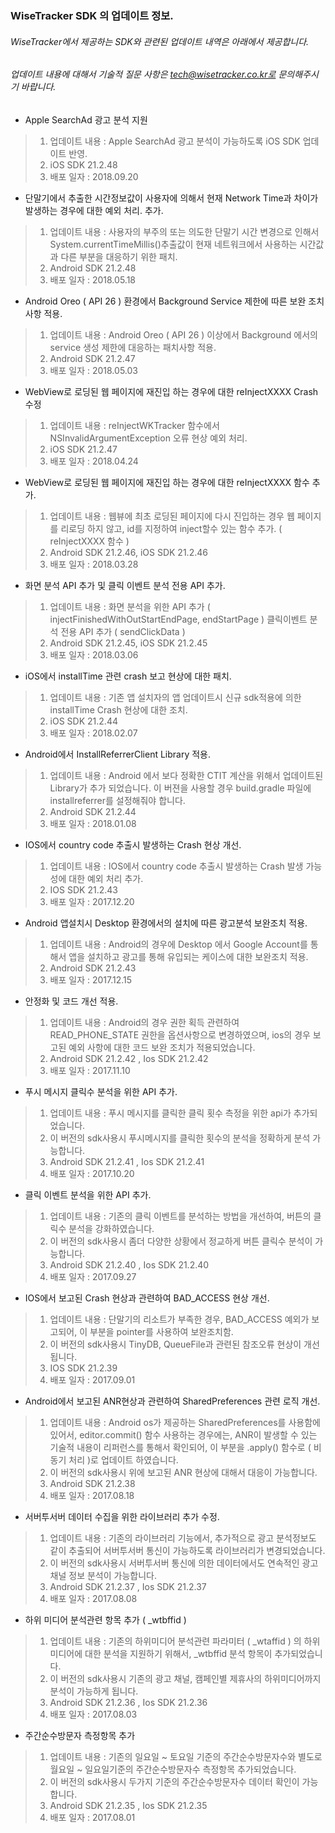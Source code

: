 ### WiseTracker SDK 의 업데이트 정보. 
###### WiseTracker에서 제공하는 SDK와 관련된 업데이트 내역은 아래에서 제공합니다. 
###### 업데이트 내용에 대해서 기술적 질문 사항은 tech@wisetracker.co.kr로 문의해주시기 바랍니다. 

* Apple SearchAd 광고 분석 지원 
> 1. 업데이트 내용 : Apple SearchAd 광고 분석이 가능하도록 iOS SDK 업데이트 반영. 
> 1. iOS SDK 21.2.48
> 1. 배포 일자 : 2018.09.20

* 단말기에서 추출한 시간정보값이 사용자에 의해서 현재 Network Time과 차이가 발생하는 경우에 대한 예외 처리. 추가. 
> 1. 업데이트 내용 : 사용자의 부주의 또는 의도한 단말기 시간 변경으로 인해서 System.currentTimeMillis()추출값이 현재 네트워크에서 사용하는 시간값과 다른 부분을 대응하기 위한 패치. 
> 1. Android SDK 21.2.48
> 1. 배포 일자 : 2018.05.18

* Android Oreo ( API 26 ) 환경에서 Background Service 제한에 따른 보완 조치 사항 적용. 
> 1. 업데이트 내용 : Android Oreo ( API 26 ) 이상에서 Background 에서의 service 생성 제한에 대응하는 패치사항 적용. 
> 1. Android SDK 21.2.47
> 1. 배포 일자 : 2018.05.03

* WebView로 로딩된 웹 페이지에 재진입 하는 경우에 대한 reInjectXXXX Crash 수정 
> 1. 업데이트 내용 : reInjectWKTracker 함수에서 NSInvalidArgumentException 오류 현상 예외 처리. 
> 1. iOS SDK 21.2.47
> 1. 배포 일자 : 2018.04.24

* WebView로 로딩된 웹 페이지에 재진입 하는 경우에 대한 reInjectXXXX 함수 추가. 
> 1. 업데이트 내용 : 웹뷰에 최초 로딩된 페이지에 다시 진입하는 경우 웹 페이지를 리로딩 하지 않고, id를 지정하여 inject할수 있는 함수 추가. ( reInjectXXXX 함수 )
> 1. Android SDK 21.2.46, iOS SDK 21.2.46
> 1. 배포 일자 : 2018.03.28

* 화면 분석 API 추가 및 클릭 이벤트 분석 전용 API 추가.
> 1. 업데이트 내용 : 화면 분석을 위한 API 추가 ( injectFinishedWithOutStartEndPage, endStartPage )
                 클릭이벤트 분석 전용 API 추가 ( sendClickData )
> 1. Android SDK 21.2.45, iOS SDK 21.2.45
> 1. 배포 일자 : 2018.03.06

* iOS에서 installTime 관련 crash 보고 현상에 대한 패치.
> 1. 업데이트 내용 : 기존 앱 설치자의 앱 업데이트시 신규 sdk적용에 의한 installTime Crash 현상에 대한 조치. 
> 1. iOS SDK 21.2.44
> 1. 배포 일자 : 2018.02.07

* Android에서 InstallReferrerClient Library 적용.  
> 1. 업데이트 내용 : Android 에서 보다 정확한 CTIT 계산을 위해서 업데이트된 Library가 추가 되었습니다. 이 버젼을 사용할 경우 build.gradle 파일에 installreferrer를 설정해줘야 합니다.  
> 1. Android SDK 21.2.44
> 1. 배포 일자 : 2018.01.08

* IOS에서 country code 추출시 발생하는 Crash 현상 개선. 
> 1. 업데이트 내용 : IOS에서 country code 추출시 발생하는 Crash 발생 가능성에 대한 예외 처리 추가. 
> 1. IOS SDK 21.2.43
> 1. 배포 일자 : 2017.12.20

* Android 앱설치시 Desktop 환경에서의 설치에 따른 광고분석 보완조치 적용. 
> 1. 업데이트 내용 : Android의 경우에 Desktop 에서 Google Account를 통해서 앱을 설치하고 광고를 통해 유입되는 케이스에 대한 보완조치 적용. 
> 1. Android SDK 21.2.43
> 1. 배포 일자 : 2017.12.15

* 안정화 및 코드 개선 적용. 
> 1. 업데이트 내용 : Android의 경우 권한 획득 관련하여 READ_PHONE_STATE 권한을 옵션사항으로 변경하였으며, ios의 경우 보고된 예외 사항에 대한 코드 보완 조치가 적용되었습니다.
> 1. Android SDK 21.2.42 ,  Ios SDK 21.2.42
> 1. 배포 일자 : 2017.11.10

* 푸시 메시지 클릭수 분석을 위한 API 추가. 
> 1. 업데이트 내용 : 푸시 메시지를 클릭한 클릭 횟수 측정을 위한 api가 추가되었습니다.
> 1. 이 버전의 sdk사용시 푸시메시지를 클릭한 횟수의 분석을 정확하게 분석 가능합니다.
> 1. Android SDK 21.2.41 ,  Ios SDK 21.2.41
> 1. 배포 일자 : 2017.10.20

* 클릭 이벤트 분석을 위한 API 추가. 
> 1. 업데이트 내용 : 기존의 클릭 이벤트를 분석하는 방법을 개선하여, 버튼의 클릭수 분석을 강화하였습니다. 
> 1. 이 버전의 sdk사용시 좀더 다양한 상황에서 정교하게 버튼 클릭수 분석이 가능합니다.
> 1. Android SDK 21.2.40 ,  Ios SDK 21.2.40
> 1. 배포 일자 : 2017.09.27

* IOS에서 보고된 Crash 현상과 관련하여 BAD_ACCESS 현상 개선. 
> 1. 업데이트 내용 : 단말기의 리소트가 부족한 경우, BAD_ACCESS 예외가 보고되어, 이 부분을 pointer를 사용하여 보완조치함. 
> 1. 이 버전의 sdk사용시 TinyDB, QueueFile과 관련된 참조오류 현상이 개선됩니다. 
> 1. IOS SDK 21.2.39
> 1. 배포 일자 : 2017.09.01

* Android에서 보고된 ANR현상과 관련하여 SharedPreferences 관련 로직 개선.
> 1. 업데이트 내용 : Android os가 제공하는 SharedPreferences를 사용함에 있어서, editor.commit() 함수 사용하는 경우에는,
                  ANR이 발생할 수 있는 기술적 내용이 리퍼런스를 통해서 확인되어, 
                  이 부분을 .apply() 함수로 ( 비동기 처리 )로 업데이트 하였습니다. 
> 1. 이 버전의 sdk사용시 위에 보고된 ANR 현상에 대해서 대응이 가능합니다. 
> 1. Android SDK 21.2.38
> 1. 배포 일자 : 2017.08.18

* 서버투서버 데이터 수집을 위한 라이브러리 추가 수정. 
> 1. 업데이트 내용 : 기존의 라이브러리 기능에서, 추가적으로 광고 분석정보도 같이 추출되어 서버투서버 통신이 가능하도록 라이브러리가 변경되었습니다. 
> 1. 이 버전의 sdk사용시 서버투서버 통신에 의한 데이터에서도 연속적인 광고 채널 정보 분석이 가능합니다. 
> 1. Android SDK 21.2.37 ,  Ios SDK 21.2.37
> 1. 배포 일자 : 2017.08.08

* 하위 미디어 분석관련 항목 추가 ( _wtbffid ) 
> 1. 업데이트 내용 : 기존의 하위미디어 분석관련 파라미터 ( _wtaffid ) 의 하위 미디어에 대한 분석을 지원하기 위해서, _wtbffid 분석 항목이 추가되었습니다.
> 1. 이 버전의 sdk사용시 기존의 광고 채널, 캠페인별 제휴사의 하위미디어까지 분석이 가능하게 됩니다.
> 1. Android SDK 21.2.36 ,  Ios SDK 21.2.36
> 1. 배포 일자 : 2017.08.03

* 주간순수방문자 측정항목 추가
> 1. 업데이트 내용 : 기존의 일요일 ~ 토요일 기준의 주간순수방문자수와 별도로 월요일 ~ 일요일기준의 주간순수방문자수 측정항목 추가되었습니다.
> 1. 이 버전의 sdk사용시 두가지 기준의 주간순수방문자수 데이터 확인이 가능합니다.
> 1. Android SDK 21.2.35 ,  Ios SDK 21.2.35
> 1. 배포 일자 : 2017.08.01
